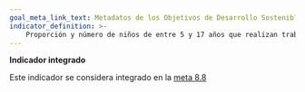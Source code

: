 ```yaml
---
goal_meta_link_text: Metadatos de los Objetivos de Desarrollo Sostenible de las Naciones Unidas (pdf 894kB)
indicator_definition: >- 
    Proporción y número de niños de entre 5 y 17 años que realizan trabajo infantil, desglosados por sexo y edad
---
```

**Indicador integrado**

Este indicador se considera integrado en la [meta 8.8](/es/8)
